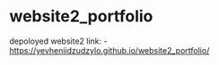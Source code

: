 # website2_portfolio
depoloyed website2
link: - https://yevheniidzudzylo.github.io/website2_portfolio/

